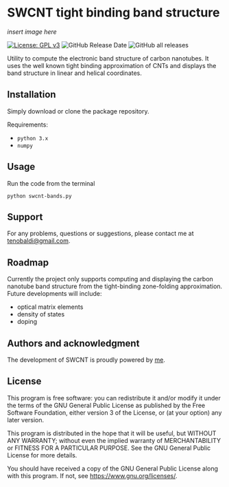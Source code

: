 # SWCNT tight binding band structure

*insert image here*

[![License: GPL v3](https://img.shields.io/badge/License-GPLv3-blue.svg)](https://www.gnu.org/licenses/gpl-3.0)
![GitHub Release Date](https://img.shields.io/github/release-date/t3n0/swcnt-bands)
![GitHub all releases](https://img.shields.io/github/downloads/t3n0/swcnt-bands/total)

Utility to compute the electronic band structure of carbon nanotubes. It uses the well known tight binding approximation of CNTs and displays the band structure in linear and helical coordinates.

## Installation

Simply download or clone the package repository.

Requirements:

- `python 3.x`
- `numpy`

## Usage

Run the code from the terminal

`python swcnt-bands.py`

## Support
For any problems, questions or suggestions, please contact me at tenobaldi@gmail.com.

## Roadmap

Currently the project only supports computing and displaying the carbon nanotube band structure from the tight-binding zone-folding approximation. Future developments will include:

- optical matrix elements
- density of states
- doping

## Authors and acknowledgment

The development of SWCNT is proudly powered by [me](https://github.com/t3n0).

## License

This program is free software: you can redistribute it and/or modify it under the terms of the GNU General Public License as published by the Free Software Foundation, either version 3 of the License, or (at your option) any later version.

This program is distributed in the hope that it will be useful, but WITHOUT ANY WARRANTY; without even the implied warranty of MERCHANTABILITY or FITNESS FOR A PARTICULAR PURPOSE.  See the GNU General Public License for more details.

You should have received a copy of the GNU General Public License along with this program.  If not, see <https://www.gnu.org/licenses/>.
